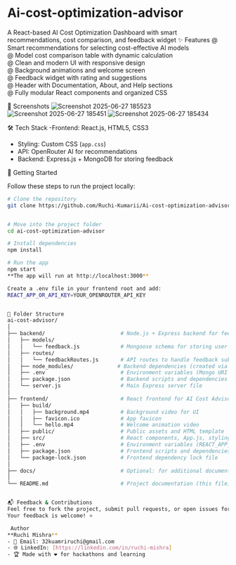 # Ai-cost-optimization-advisor
A React-based AI Cost Optimization Dashboard with smart recommendations, cost comparison, and feedback widget
✨ Features
@ Smart recommendations for selecting cost-effective AI models  
@ Model cost comparison table with dynamic calculation  
@ Clean and modern UI with responsive design  
@ Background animations and welcome screen  
@ Feedback widget with rating and suggestions  
@ Header with Documentation, About, and Help sections  
@ Fully modular React components and organized CSS

📸 Screenshots
![Screenshot 2025-06-27 185523](https://github.com/user-attachments/assets/693a5052-86fd-42cf-a2b9-f56c9b9a2c75)
![Screenshot 2025-06-27 185451](https://github.com/user-attachments/assets/592e669f-c177-492c-861f-af0a8d9245b0)
![Screenshot 2025-06-27 185434](https://github.com/user-attachments/assets/adca5d9c-f595-43b9-8571-2eb3cecacc44)

🛠️ Tech Stack
-Frontend:  React.js, HTML5, CSS3  
- Styling:  Custom CSS (`app.css`)  
- API:      OpenRouter AI for recommendations  
- Backend:  Express.js + MongoDB for storing feedback

🚀 Getting Started

Follow these steps to run the project locally:

```bash
# Clone the repository
git clone https://github.com/Ruchi-Kumarii/Ai-cost-optimization-advisor.git


# Move into the project folder
cd ai-cost-optimization-advisor

# Install dependencies
npm install

# Run the app
npm start
**The app will run at http://localhost:3000**

Create a .env file in your frontend root and add:
REACT_APP_OR_API_KEY=YOUR_OPENROUTER_API_KEY


📁 Folder Structure
ai-cost-advisor/
│
├── backend/                        # Node.js + Express backend for feedback handling
│   ├── models/
│   │   └── feedback.js             # Mongoose schema for storing user feedback
│   ├── routes/
│   │   └── feedbackRoutes.js       # API routes to handle feedback submissions
│   ├── node_modules/              # Backend dependencies (created via npm install)
│   ├── .env                        # Environment variables (Mongo URI etc.)
│   ├── package.json                # Backend scripts and dependencies
│   └── server.js                   # Main Express server file
│
├── frontend/                       # React frontend for AI Cost Advisor Dashboard
│   ├── build/
│   │   ├── background.mp4          # Background video for UI
│   │   ├── favicon.ico             # App favicon
│   │   └── hello.mp4               # Welcome animation video           
│   ├── public/                     # Public assets and HTML template
│   ├── src/                        # React components, App.js, styling etc.
│   ├── .env                        # Environment variables (REACT_APP_OR_API_KEY)
│   ├── package.json                # Frontend scripts and dependencies
│   └── package-lock.json           # Frontend dependency lock file
│
├── docs/                           # Optional: for additional documentation/screenshots
│
└── README.md                       # Project documentation (this file)


📬 Feedback & Contributions
Feel free to fork the project, submit pull requests, or open issues for feature requests and bug fixes.
Your feedback is welcome! ⭐

 Author
**Ruchi Mishra**
- 📧 Email: 32kuamriruchi@gmail.com
- 🌐 LinkedIn: [https://linkedin.com/in/ruchi-mishra]
- 🏆 Made with ❤️ for hackathons and learning


